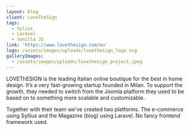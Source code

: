 ```yaml
---
layout: blog
client: LoveTheSign
tags:
  - Sylius
  - Laravel
  - Vanilla JS
link: 'https://www.lovethesign.com/eu'
logo: /assets/images/uploads/lovethesign_logo.svg
galleryImages:
  - /assets/images/uploads/lovethesign_project.jpeg
---
```

LOVEThESIGN is the leading Italian online boutique for the best in home design. It’s a very fast-growing startup founded in Milan. To support the growth, they needed to switch from the Joomla platform they used to be based on to something more scalable and customizable.

Together with their team we've created two platforms. The e-commerce using Syllius and the Magazine (blog) using Laravel. No fancy frontend framework used.
